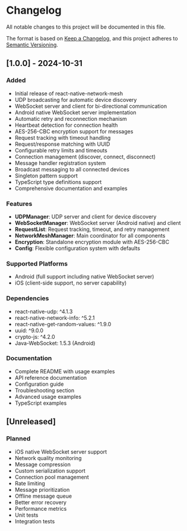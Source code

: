 # Changelog

All notable changes to this project will be documented in this file.

The format is based on [Keep a Changelog](https://keepachangelog.com/en/1.0.0/),
and this project adheres to [Semantic Versioning](https://semver.org/spec/v2.0.0.html).

## [1.0.0] - 2024-10-31

### Added
- Initial release of react-native-network-mesh
- UDP broadcasting for automatic device discovery
- WebSocket server and client for bi-directional communication
- Android native WebSocket server implementation
- Automatic retry and reconnection mechanism
- Heartbeat detection for connection health
- AES-256-CBC encryption support for messages
- Request tracking with timeout handling
- Request/response matching with UUID
- Configurable retry limits and timeouts
- Connection management (discover, connect, disconnect)
- Message handler registration system
- Broadcast messaging to all connected devices
- Singleton pattern support
- TypeScript type definitions support
- Comprehensive documentation and examples

### Features
- **UDPManager**: UDP server and client for device discovery
- **WebSocketManager**: WebSocket server (Android native) and client
- **RequestList**: Request tracking, timeout, and retry management
- **NetworkMeshManager**: Main coordinator for all components
- **Encryption**: Standalone encryption module with AES-256-CBC
- **Config**: Flexible configuration system with defaults

### Supported Platforms
- Android (full support including native WebSocket server)
- iOS (client-side support, no server capability)

### Dependencies
- react-native-udp: ^4.1.3
- react-native-network-info: ^5.2.1
- react-native-get-random-values: ^1.9.0
- uuid: ^9.0.0
- crypto-js: ^4.2.0
- Java-WebSocket: 1.5.3 (Android)

### Documentation
- Complete README with usage examples
- API reference documentation
- Configuration guide
- Troubleshooting section
- Advanced usage examples
- TypeScript examples

## [Unreleased]

### Planned
- iOS native WebSocket server support
- Network quality monitoring
- Message compression
- Custom serialization support
- Connection pool management
- Rate limiting
- Message prioritization
- Offline message queue
- Better error recovery
- Performance metrics
- Unit tests
- Integration tests

